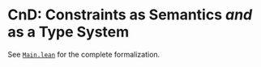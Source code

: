 # CnD: Constraints as Semantics *and* as a Type System

See [`Main.lean`](./Main.lean) for the complete formalization.